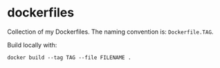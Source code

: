 # dockerfiles
Collection of my Dockerfiles. The naming convention is: `Dockerfile.TAG`.

Build locally with:
```
docker build --tag TAG --file FILENAME .
```

